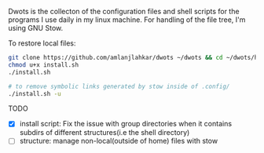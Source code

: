 Dwots is the collecton of the configuration files and shell scripts
for the programs I use daily in my linux machine.
For handling of the file tree, I'm using GNU Stow.

To restore local files:
```bash
git clone https://github.com/amlanjlahkar/dwots ~/dwots && cd ~/dwots/home/
chmod u+x install.sh
./install.sh

# to remove symbolic links generated by stow inside of .config/
./install.sh -u
```

TODO
  - [X] install script: Fix the issue with group directories when it contains subdirs of different structures(i.e the shell directory)
  - [ ] structure: manage non-local(outside of home) files with stow
